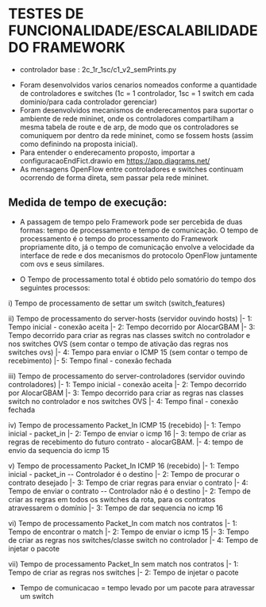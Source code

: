 # TESTES DE FUNCIONALIDADE/ESCALABILIDADE DO FRAMEWORK

- controlador base : 2c_1r_1sc/c1_v2_semPrints.py

* Foram desenvolvidos varios cenarios nomeados conforme a quantidade de controladores e switches (1c = 1 controlador, 1sc = 1 switch em cada dominio/para cada controlador gerenciar)
* Foram desenvolvidos mecanismos de enderecamentos para suportar o ambiente de rede mininet, onde os controladores compartilham a mesma tabela de route e de arp, de modo que os controladores se comuniquem por dentro da rede mininet, como se fossem hosts (assim como definindo na proposta inicial).
* Para entender o enderecamento proposto, importar a configuracaoEndFict.drawio em https://app.diagrams.net/
* As mensagens OpenFlow entre controladores e switches continuam ocorrendo de forma direta, sem passar pela rede mininet.

## Medida de tempo de execução:
* A passagem de tempo pelo Framework pode ser percebida de duas formas: tempo de processamento e tempo de comunicação. O tempo de processamento é o tempo do processamento do Framework propriamente dito, já o tempo de comunicação envolve a velocidade da interface de rede e dos mecanismos do protocolo OpenFlow juntamente com ovs e seus similares.

* O Tempo de processamento total é obtido pelo somatório do tempo dos seguintes processos:

i) Tempo de processamento de settar um switch (switch_features)



ii) Tempo de processamento do server-hosts (servidor ouvindo hosts)
|- 1: Tempo inicial - conexão aceita
|- 2: Tempo decorrido por AlocarGBAM
|- 3: Tempo decorrido para criar as regras nas classes switch no controlador e nos switches OVS (sem contar o tempo de ativação das regras nos switches ovs)
|- 4: Tempo para enviar o ICMP 15 (sem contar o tempo de recebimento)
|- 5: Tempo final - conexão fechada

iii) Tempo de processamento do server-controladores (servidor ouvindo controladores)
|- 1: Tempo inicial - conexão aceita
|- 2: Tempo decorrido por AlocarGBAM
|- 3: Tempo decorrido para criar as regras nas classes switch no controlador e nos switches OVS
|- 4: Tempo final - conexão fechada

iv) Tempo de processamento Packet_In ICMP 15 (recebido)
|- 1: Tempo inicial - packet_in
|- 2: Tempo de enviar o icmp 16
|- 3: tempo de criar as regras de recebimento do futuro contrato - alocarGBAM.
|- 4: tempo de envio da sequencia do icmp 15

v) Tempo de processamento Packet_In ICMP 16 (recebido)
|- 1: Tempo inicial - packet_in
-- Controlador é o destino
|- 2: Tempo de procurar o contrato desejado 
|- 3: Tempo de criar regras para enviar o contrato
|- 4: Tempo de enviar o contrato
-- Controlador não é o destino
|- 2: Tempo de criar as regras em todos os switches da rota, para os contratos atravessarem o domínio
|- 3: Tempo de dar sequencia no icmp 16


vi) Tempo de processamento Packet_In com match nos contratos
|- 1: Tempo de encontrar o match
|- 2: Tempo de enviar o icmp 15
|- 3: Tempo de criar as regras nos switches/classe switch no controlador
|- 4: Tempo de injetar o pacote

vii) Tempo de processamento Packet_In sem match nos contratos
|- 1: Tempo de criar as regras nos switches
|- 2: Tempo de injetar o pacote

* Tempo de comunicacao = tempo levado por um pacote para atravessar um switch